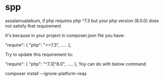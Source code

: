 # spp
assalamualaikum, if php requires php ^7.3 but your php version (8.0.0) does not satisfy that requirement

It's because in your project in composer.json file you have:

"require": {
    "php": ">=7.3",
    .....
},

Try to update this requirement to:

"require": {
    "php": "^7.3|^8.0",
    .....
},
Yoy can do with below command

composer install --ignore-platform-reqs
